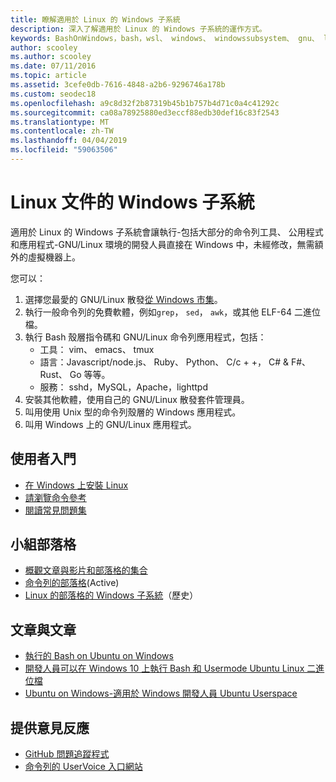 ```yaml
---
title: 瞭解適用於 Linux 的 Windows 子系統
description: 深入了解適用於 Linux 的 Windows 子系統的運作方式。
keywords: BashOnWindows，bash，wsl、 windows、 windowssubsystem、 gnu、 linux
author: scooley
ms.author: scooley
ms.date: 07/11/2016
ms.topic: article
ms.assetid: 3cefe0db-7616-4848-a2b6-9296746a178b
ms.custom: seodec18
ms.openlocfilehash: a9c8d32f2b87319b45b1b757b4d71c0a4c41292c
ms.sourcegitcommit: ca08a78925880ed3eccf88edb30def16c83f2543
ms.translationtype: MT
ms.contentlocale: zh-TW
ms.lasthandoff: 04/04/2019
ms.locfileid: "59063506"
---
```

# <a name="windows-subsystem-for-linux-documentation"></a>Linux 文件的 Windows 子系統

適用於 Linux 的 Windows 子系統會讓執行-包括大部分的命令列工具、 公用程式和應用程式-GNU/Linux 環境的開發人員直接在 Windows 中，未經修改，無需額外的虛擬機器上。  

您可以：

1. 選擇您最愛的 GNU/Linux 散發[從 Windows 市集](https://aka.ms/wslstore)。
1. 執行一般命令列的免費軟體，例如`grep`， `sed`， `awk`，或其他 ELF-64 二進位檔。 
1. 執行 Bash 殼層指令碼和 GNU/Linux 命令列應用程式，包括：  
    * 工具： vim、 emacs、 tmux
    * 語言：Javascript/node.js、 Ruby、 Python、 C/c + +， C# & F#、 Rust、 Go 等等。
    * 服務： sshd，MySQL，Apache，lighttpd
1. 安裝其他軟體，使用自己的 GNU/Linux 散發套件管理員。
1. 叫用使用 Unix 型的命令列殼層的 Windows 應用程式。
1. 叫用 Windows 上的 GNU/Linux 應用程式。

## <a name="getting-started"></a>使用者入門

* [在 Windows 上安裝 Linux](install_guide.md)
* [請瀏覽命令參考](reference.md)
* [閱讀常見問題集](faq.md)

## <a name="team-blogs"></a>小組部落格
*  [概觀文章與影片和部落格的集合](https://blogs.msdn.microsoft.com/commandline/learn-about-windows-console-and-windows-subsystem-for-linux-wsl/)
* [命令列的部落格](https://blogs.msdn.microsoft.com/commandline/)(Active)
* [Linux 的部落格的 Windows 子系統](https://blogs.msdn.microsoft.com/wsl/)（歷史）

## <a name="posts--articles"></a>文章與文章
* [執行的 Bash on Ubuntu on Windows](https://blogs.windows.com/buildingapps/2016/03/30/run-bash-on-ubuntu-on-windows/)
* [開發人員可以在 Windows 10 上執行 Bash 和 Usermode Ubuntu Linux 二進位檔](https://www.hanselman.com/blog/DevelopersCanRunBashShellAndUsermodeUbuntuLinuxBinariesOnWindows10.aspx)
* [Ubuntu on Windows-適用於 Windows 開發人員 Ubuntu Userspace](https://insights.ubuntu.com/2016/03/30/ubuntu-on-windows-the-ubuntu-userspace-for-windows-developers/) 

## <a name="provide-feedback"></a>提供意見反應
* [GitHub 問題追蹤程式](https://github.com/Microsoft/BashOnWindows/issues)
* [命令列的 UserVoice 入口網站](https://wpdev.uservoice.com/forums/266908-command-prompt-console-bash-on-ubuntu-on-windo/category/161892-bash)
